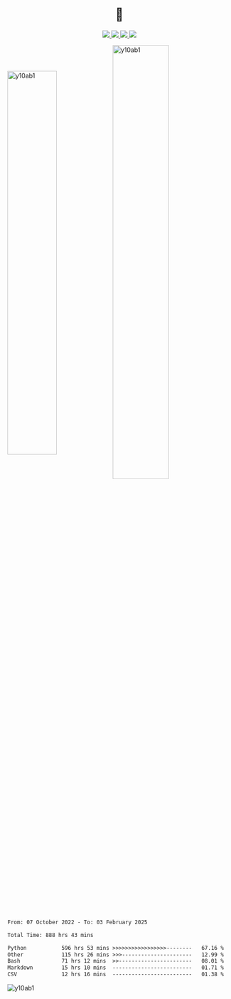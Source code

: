 <h1 align="center">👋</h1>

<p align='center'>

  <a href="mailto:yuehpo.peng@gmail.com">
      <img src="https://img.shields.io/badge/Gmail-D14836?style=for-the-badge&logo=gmail&logoColor=white&link=mailto:yuehpo.peng@gmail.com" />
  </a>
  <a href="https://www.linkedin.com/in/yueh-po-peng/">
      <img src="https://img.shields.io/badge/linkedin-%230077B5.svg?&style=for-the-badge&logo=linkedin&logoColor=white" />
  </a>
  <a href="https://y10ab1.github.io/CV.pdf">
      <img src="https://img.shields.io/badge/CV-Download-4A90E2?style=for-the-badge&logo=adobeacrobatreader&logoColor=white" />
  </a>
  <a href="https://scholar.google.com/citations?user=uFf4DmoAAAAJ">
      <img src="https://img.shields.io/badge/Google%20Scholar-Profile-34A853?style=for-the-badge&logo=google-scholar&logoColor=white" />
  </a>

</p>

<img align="center" style="width: 47%" src="https://github-readme-stats.vercel.app/api?username=y10ab1&show_icons=true&locale=en&theme=radical" alt="y10ab1" /><img align="center" style="width: 50%" src="https://github-readme-streak-stats.herokuapp.com/?user=y10ab1&&theme=radical" alt="y10ab1" />


<!--START_SECTION:waka-->

```txt
From: 07 October 2022 - To: 03 February 2025

Total Time: 888 hrs 43 mins

Python           596 hrs 53 mins >>>>>>>>>>>>>>>>>--------   67.16 %
Other            115 hrs 26 mins >>>----------------------   12.99 %
Bash             71 hrs 12 mins  >>-----------------------   08.01 %
Markdown         15 hrs 10 mins  -------------------------   01.71 %
CSV              12 hrs 16 mins  -------------------------   01.38 %
```

<!--END_SECTION:waka-->
<!--img align="center" style="width: 50% " src="https://github-readme-stats.vercel.app/api/top-langs?username=y10ab1&show_icons=true&locale=en&layout=compact&theme=radical" alt="y10ab1" /-->
<p align="left"> <img src="https://komarev.com/ghpvc/?username=y10ab1&label=Profile%20views&color=0e75b6&style=flat" alt="y10ab1" /> </p>

